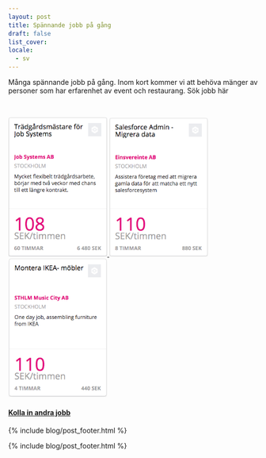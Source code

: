 ```yaml
---
layout: post
title: Spännande jobb på gång
draft: false
list_cover: 
locale:
  - sv
---
```

Många spännande jobb på gång. Inom kort kommer vi att behöva mänger av personer som har erfarenhet av event och restaurang.
Sök jobb här

&zwnj;&zwnj;&zwnj;&zwnj;&zwnj;&zwnj;&zwnj;&zwnj;&zwnj;&zwnj;&zwnj;&zwnj;&zwnj;&zwnj;&zwnj;

<a href="https://app.justarrived.se/job/219?locale=sv">
  <img src="/assets/images/blog/job1.png" alt="https://app.justarrived.se/job/219?locale=sv" style="width:200px;border:0">
</a>

<a href="https://app.justarrived.se/job/219?locale=sv">
  <img src="/assets/images/blog/job2.png" alt="https://app.justarrived.se/job/219?locale=sv" style="width:200px;border:0">
</a>
<a href="https://app.justarrived.se/job/219?locale=sv">
  <img src="/assets/images/blog/job3.png" alt="https://app.justarrived.se/job/219?locale=sv" style="width:200px;border:0">
</a>





<!-- <a href="{{ site.app_jobs_link }}"> -->
#### [Kolla in andra jobb](https://app.justarrived.se/jobs/1?utm_source=justarrivedse&utm_medium=startpage)

{% include blog/post_footer.html %}




{% include blog/post_footer.html %}
